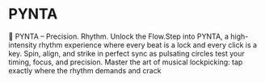 # PYNTA
🎵 PYNTA – Precision. Rhythm. Unlock the Flow.Step into PYNTA, a high-intensity rhythm experience where every beat is a lock and every click is a key. Spin, align, and strike in perfect sync as pulsating circles test your timing, focus, and precision. Master the art of musical lockpicking: tap exactly where the rhythm demands and crack

